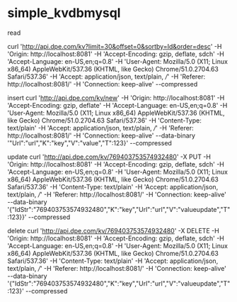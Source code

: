 # simple_kvdbmysql


read 

curl 'http://api.dpe.com/kv?limit=30&offset=0&sortby=Id&order=desc' -H 'Origin: http://localhost:8081' -H 'Accept-Encoding: gzip, deflate, sdch' -H 'Accept-Language: en-US,en;q=0.8' -H 'User-Agent: Mozilla/5.0 (X11; Linux x86_64) AppleWebKit/537.36 (KHTML, like Gecko) Chrome/51.0.2704.63 Safari/537.36' -H 'Accept: application/json, text/plain, */*' -H 'Referer: http://localhost:8081/' -H 'Connection: keep-alive' --compressed

insert 
curl 'http://api.dpe.com/kv/new' -H 'Origin: http://localhost:8081' -H 'Accept-Encoding: gzip, deflate' -H 'Accept-Language: en-US,en;q=0.8' -H 'User-Agent: Mozilla/5.0 (X11; Linux x86_64) AppleWebKit/537.36 (KHTML, like Gecko) Chrome/51.0.2704.63 Safari/537.36' -H 'Content-Type: text/plain' -H 'Accept: application/json, text/plain, */*' -H 'Referer: http://localhost:8081/' -H 'Connection: keep-alive' --data-binary '"Url":"url","K":"key","V":"value","T":123}' --compressed

update
curl 'http://api.dpe.com/kv/769403753574932480' -X PUT -H 'Origin: http://localhost:8081' -H 'Accept-Encoding: gzip, deflate, sdch' -H 'Accept-Language: en-US,en;q=0.8' -H 'User-Agent: Mozilla/5.0 (X11; Linux x86_64) AppleWebKit/537.36 (KHTML, like Gecko) Chrome/51.0.2704.63 Safari/537.36' -H 'Content-Type: text/plain' -H 'Accept: application/json, text/plain, */*' -H 'Referer: http://localhost:8081/' -H 'Connection: keep-alive' --data-binary '{"IdStr":"769403753574932480","K":"key","Url":"url","V":"valueupdate","T":123}}' --compressed

delete
curl 'http://api.dpe.com/kv/769403753574932480' -X DELETE -H 'Origin: http://localhost:8081' -H 'Accept-Encoding: gzip, deflate, sdch' -H 'Accept-Language: en-US,en;q=0.8' -H 'User-Agent: Mozilla/5.0 (X11; Linux x86_64) AppleWebKit/537.36 (KHTML, like Gecko) Chrome/51.0.2704.63 Safari/537.36' -H 'Content-Type: text/plain' -H 'Accept: application/json, text/plain, */*' -H 'Referer: http://localhost:8081/' -H 'Connection: keep-alive' --data-binary '{"IdStr":"769403753574932480","K":"key","Url":"url","V":"valueupdate","T":123}' --compressed